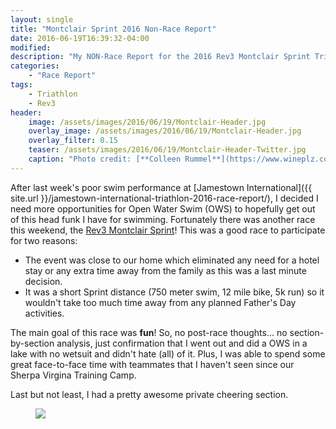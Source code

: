```yaml
---
layout: single
title: "Montclair Sprint 2016 Non-Race Report"
date: 2016-06-19T16:39:32-04:00
modified:
description: "My NON-Race Report for the 2016 Rev3 Montclair Sprint Triathlon." 	# For Twitter, not the Title
categories:
    - "Race Report"
tags:
    - Triathlon
    - Rev3
header:
    image: /assets/images/2016/06/19/Montclair-Header.jpg				# Twitter (use 'teaser')
    overlay_image: /assets/images/2016/06/19/Montclair-Header.jpg		# Article header at 2048x768
    overlay_filter: 0.15
    teaser: /assets/images/2016/06/19/Montclair-Header-Twitter.jpg 		# Shrink image to 575 width
    caption: "Photo credit: [**Colleen Rummel**](https://www.wineplz.com)"
---
```


After last week's poor swim performance at [Jamestown International]({{ site.url }}/jamestown-international-triathlon-2016-race-report/), I decided I need more opportunities for Open Water Swim (OWS) to hopefully get out of this head funk I have for swimming.  Fortunately there was another race this weekend, the [Rev3 Montclair Sprint](http://rev3tri.com/montclair-tri/)!  This was a good race to participate for two reasons:

- The event was close to our home which eliminated any need for a hotel stay or any extra time away from the family as this was a last minute decision.
- It was a short Sprint distance (750 meter swim, 12 mile bike, 5k run) so it wouldn't take too much time away from any planned Father's Day activities.

The main goal of this race was **fun**!  So, no post-race thoughts... no section-by-section analysis, just confirmation that I went out and did a OWS in a lake with no wetsuit and didn't hate (all) of it.  Plus, I was able to spend some great face-to-face time with teammates that I haven't seen since our Sherpa Virgina Training Camp.

Last but not least, I had a pretty awesome private cheering section.

<figure>
<p class="align-center"><a href="{{ site.url }}/assets/images/2016/06/19/Montclair-lg1.jpg"><img src="{{ site.url }}/assets/images/2016/06/19/Montclair-md1.jpg" /></a></p>
</figure>

